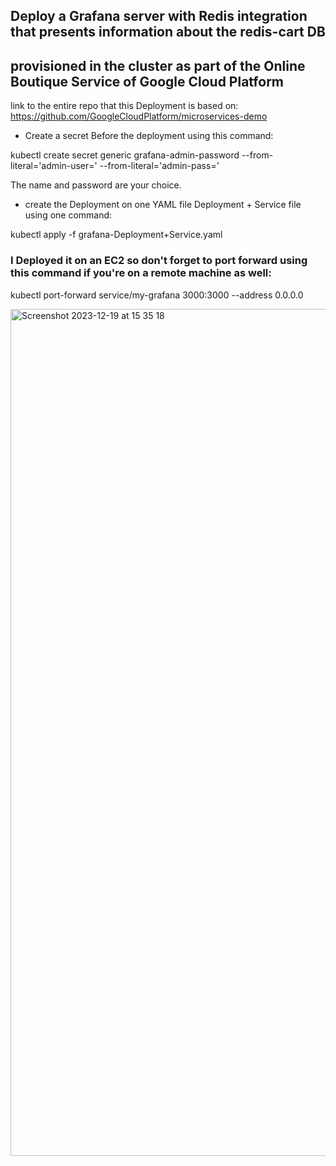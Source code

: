 ## Deploy a Grafana server with Redis integration that presents information about the redis-cart DB

## provisioned in the cluster as part of the Online Boutique Service of Google Cloud Platform

link to the entire repo that this Deployment is based on: https://github.com/GoogleCloudPlatform/microservices-demo

- Create a secret Before the deployment using this command:

kubectl create secret generic grafana-admin-password --from-literal='admin-user=<YOURNAME>' --from-literal='admin-pass=<YOURPASSWORD>'

The name and password are your choice.

- create the Deployment on one YAML file Deployment + Service file using one command:

kubectl apply -f grafana-Deployment+Service.yaml

### I Deployed it on an EC2 so don't forget to port forward using this command if you're on a remote machine as well:

kubectl port-forward service/my-grafana 3000:3000 --address 0.0.0.0


<img width="1355" alt="Screenshot 2023-12-19 at 15 35 18" src="https://github.com/AmiranIV/Grafana-and-Redis-Dashboard/assets/109898333/df0620ed-5ddd-47cb-be3f-9284f5beaa47">
